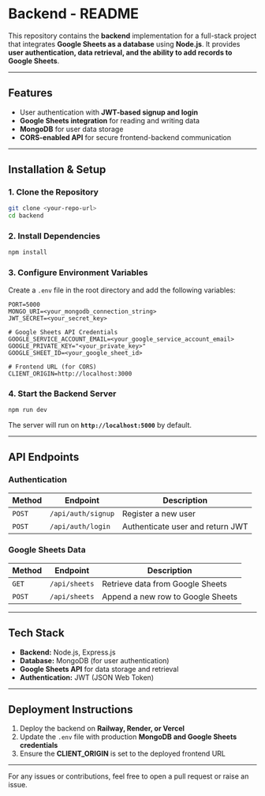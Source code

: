 
# **Backend - README**  

This repository contains the **backend** implementation for a full-stack project that integrates **Google Sheets as a database** using **Node.js**. It provides **user authentication, data retrieval, and the ability to add records to Google Sheets**.  

---

## **Features**  
- User authentication with **JWT-based signup and login**  
- **Google Sheets integration** for reading and writing data  
- **MongoDB** for user data storage  
- **CORS-enabled API** for secure frontend-backend communication  

---

## **Installation & Setup**  

### **1. Clone the Repository**  
```bash
git clone <your-repo-url>
cd backend
```

### **2. Install Dependencies**  
```bash
npm install
```

### **3. Configure Environment Variables**  
Create a `.env` file in the root directory and add the following variables:  

```env
PORT=5000
MONGO_URI=<your_mongodb_connection_string>
JWT_SECRET=<your_secret_key>

# Google Sheets API Credentials
GOOGLE_SERVICE_ACCOUNT_EMAIL=<your_google_service_account_email>
GOOGLE_PRIVATE_KEY="<your_private_key>"
GOOGLE_SHEET_ID=<your_google_sheet_id>

# Frontend URL (for CORS)
CLIENT_ORIGIN=http://localhost:3000
```

### **4. Start the Backend Server**  
```bash
npm run dev
```
The server will run on **`http://localhost:5000`** by default.  

---

## **API Endpoints**  

### **Authentication**
| Method | Endpoint | Description |
|---------|------------|-----------------|
| `POST` | `/api/auth/signup` | Register a new user |
| `POST` | `/api/auth/login` | Authenticate user and return JWT |

### **Google Sheets Data**
| Method | Endpoint | Description |
|---------|------------|-----------------|
| `GET`  | `/api/sheets` | Retrieve data from Google Sheets |
| `POST` | `/api/sheets` | Append a new row to Google Sheets |

---

## **Tech Stack**
- **Backend:** Node.js, Express.js  
- **Database:** MongoDB (for user authentication)  
- **Google Sheets API** for data storage and retrieval  
- **Authentication:** JWT (JSON Web Token)  

---

## **Deployment Instructions**
1. Deploy the backend on **Railway, Render, or Vercel**  
2. Update the `.env` file with production **MongoDB and Google Sheets credentials**  
3. Ensure the **CLIENT_ORIGIN** is set to the deployed frontend URL  

---

For any issues or contributions, feel free to open a pull request or raise an issue. 
